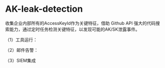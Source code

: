 # AK-leak-detection

收集企业内部所有的AccessKeyId作为关键特征，借助 Github API 强大的代码搜索能力，通过定时任务检测关键特征，以发现可能的AK/SK泄露事件。





（1）工具运行：



（2）邮件告警：







（3）SIEM集成